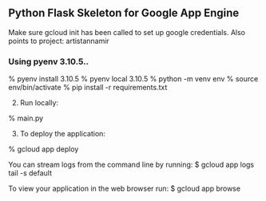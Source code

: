 ## Python Flask Skeleton for Google App Engine

Make sure gcloud init has been called to set up google credentials.
Also points to project: artistannamir

### Using pyenv 3.10.5..
% pyenv install 3.10.5
% pyenv local 3.10.5
% python -m venv env
% source env/bin/activate
% pip install -r requirements.txt

2. Run locally:

% main.py

3. To deploy the application:

% gcloud app deploy

You can stream logs from the command line by running:
  $ gcloud app logs tail -s default

To view your application in the web browser run:
  $ gcloud app browse

  